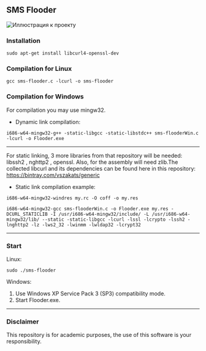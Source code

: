 
## SMS Flooder
![Иллюстрация к проекту](https://user-images.githubusercontent.com/42433097/72919852-3f345780-3d59-11ea-94bf-745236e72a6b.png)

### Installation

```
sudo apt-get install libcurl4-openssl-dev
```
### Compilation for Linux
```
gcc sms-flooder.c -lcurl -o sms-flooder
```
### Compilation for Windows
For compilation you may use mingw32. 
- Dynamic link compilation:
```
i686-w64-mingw32-g++ -static-libgcc -static-libstdc++ sms-flooderWin.c -lcurl -o Flooder.exe
```
-------
For static linking, 3 more libraries from that repository will be needed: libssh2 , nghttp2 , openssl. Also, for the assembly will need zlib.The collected libcurl and its dependencies can be found here in this repository: https://bintray.com/vszakats/generic
- Static link compilation example:
```
i686-w64-mingw32-windres my.rc -O coff -o my.res
```
```
i686-w64-mingw32-gcc sms-flooderWin.c -o Flooder.exe my.res -DCURL_STATICLIB -I /usr/i686-w64-mingw32/include/ -L /usr/i686-w64-mingw32/lib/ --static -static-libgcc -lcurl -lssl -lcrypto -lssh2 -lnghttp2 -lz -lws2_32 -lwinmm -lwldap32 -lcrypt32
```
-------
### Start
Linux:
```
sudo ./sms-flooder
```
Windows:
1. Use Windows XP Service Pack 3 (SP3) compatibility mode. 
2. Start Flooder.exe.
-------
### Disclaimer
This repository is for academic purposes, the use of this software is your responsibility.

